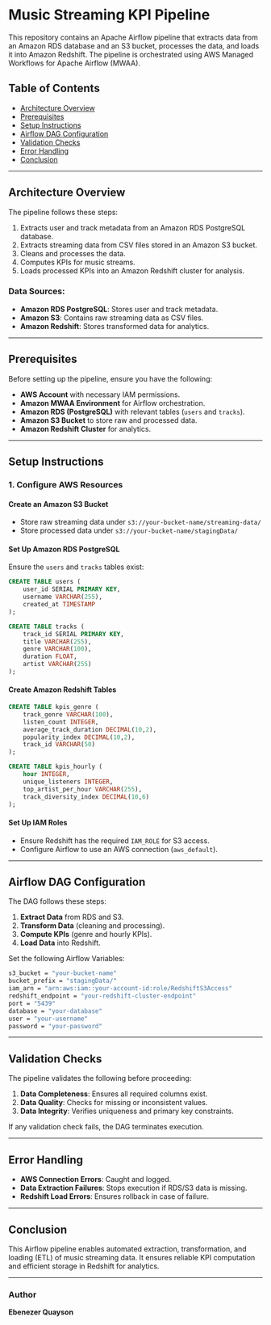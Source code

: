 # Music Streaming KPI Pipeline

This repository contains an Apache Airflow pipeline that extracts data from an Amazon RDS database and an S3 bucket, processes the data, and loads it into Amazon Redshift. The pipeline is orchestrated using AWS Managed Workflows for Apache Airflow (MWAA).

## Table of Contents
- [Architecture Overview](#architecture-overview)
- [Prerequisites](#prerequisites)
- [Setup Instructions](#setup-instructions)
- [Airflow DAG Configuration](#airflow-dag-configuration)
- [Validation Checks](#validation-checks)
- [Error Handling](#error-handling)
- [Conclusion](#conclusion)

---

## Architecture Overview

The pipeline follows these steps:
1. Extracts user and track metadata from an Amazon RDS PostgreSQL database.
2. Extracts streaming data from CSV files stored in an Amazon S3 bucket.
3. Cleans and processes the data.
4. Computes KPIs for music streams.
5. Loads processed KPIs into an Amazon Redshift cluster for analysis.

### Data Sources:
- **Amazon RDS PostgreSQL**: Stores user and track metadata.
- **Amazon S3**: Contains raw streaming data as CSV files.
- **Amazon Redshift**: Stores transformed data for analytics.

---

## Prerequisites
Before setting up the pipeline, ensure you have the following:

- **AWS Account** with necessary IAM permissions.
- **Amazon MWAA Environment** for Airflow orchestration.
- **Amazon RDS (PostgreSQL)** with relevant tables (`users` and `tracks`).
- **Amazon S3 Bucket** to store raw and processed data.
- **Amazon Redshift Cluster** for analytics.

---

## Setup Instructions

### 1. Configure AWS Resources

#### Create an Amazon S3 Bucket
- Store raw streaming data under `s3://your-bucket-name/streaming-data/`
- Store processed data under `s3://your-bucket-name/stagingData/`

#### Set Up Amazon RDS PostgreSQL
Ensure the `users` and `tracks` tables exist:
```sql
CREATE TABLE users (
    user_id SERIAL PRIMARY KEY,
    username VARCHAR(255),
    created_at TIMESTAMP
);

CREATE TABLE tracks (
    track_id SERIAL PRIMARY KEY,
    title VARCHAR(255),
    genre VARCHAR(100),
    duration FLOAT,
    artist VARCHAR(255)
);
```

#### Create Amazon Redshift Tables
```sql
CREATE TABLE kpis_genre (
    track_genre VARCHAR(100),
    listen_count INTEGER,
    average_track_duration DECIMAL(10,2),
    popularity_index DECIMAL(10,2),
    track_id VARCHAR(50)
);

CREATE TABLE kpis_hourly (
    hour INTEGER,
    unique_listeners INTEGER,
    top_artist_per_hour VARCHAR(255),
    track_diversity_index DECIMAL(10,6)
);
```

#### Set Up IAM Roles
- Ensure Redshift has the required `IAM_ROLE` for S3 access.
- Configure Airflow to use an AWS connection (`aws_default`).

---

## Airflow DAG Configuration

The DAG follows these steps:
1. **Extract Data** from RDS and S3.
2. **Transform Data** (cleaning and processing).
3. **Compute KPIs** (genre and hourly KPIs).
4. **Load Data** into Redshift.

Set the following Airflow Variables:
```bash
s3_bucket = "your-bucket-name"
bucket_prefix = "stagingData/"
iam_arn = "arn:aws:iam::your-account-id:role/RedshiftS3Access"
redshift_endpoint = "your-redshift-cluster-endpoint"
port = "5439"
database = "your-database"
user = "your-username"
password = "your-password"
```

---

## Validation Checks

The pipeline validates the following before proceeding:
1. **Data Completeness**: Ensures all required columns exist.
2. **Data Quality**: Checks for missing or inconsistent values.
3. **Data Integrity**: Verifies uniqueness and primary key constraints.

If any validation check fails, the DAG terminates execution.

---

## Error Handling
- **AWS Connection Errors**: Caught and logged.
- **Data Extraction Failures**: Stops execution if RDS/S3 data is missing.
- **Redshift Load Errors**: Ensures rollback in case of failure.

---

## Conclusion
This Airflow pipeline enables automated extraction, transformation, and loading (ETL) of music streaming data. It ensures reliable KPI computation and efficient storage in Redshift for analytics.

---

### Author
**Ebenezer Quayson**

